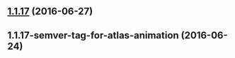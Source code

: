 <a name="1.1.17"></a>
## [1.1.17](https://aui-team-bot/https://bitbucket.org/atlassian/atlaskit-spike/compare/1.1.17-semver-tag-for-atlas-animation...v1.1.17) (2016-06-27)



<a name="1.1.17-semver-tag-for-atlas-animation"></a>
## 1.1.17-semver-tag-for-atlas-animation (2016-06-24)



